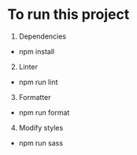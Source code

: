 # To run this project

1. Dependencies
* npm install
2. Linter
* npm run lint
3. Formatter
* npm run format
4. Modify styles
*  npm run sass
